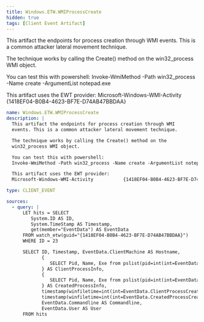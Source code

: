 ```yaml
---
title: Windows.ETW.WMIProcessCreate
hidden: true
tags: [Client Event Artifact]
---
```


This artifact the endpoints for process creation through WMI
events. This is a common attacker lateral movement technique.

The technique works by calling the Create() method on the
win32_process WMI object.

You can test this with powershell:
Invoke-WmiMethod -Path win32_process -Name create -ArgumentList notepad.exe

This artifact uses the EWT provider:
Microsoft-Windows-WMI-Activity           {1418EF04-B0B4-4623-BF7E-D74AB47BBDAA}


```yaml
name: Windows.ETW.WMIProcessCreate
description: |
  This artifact the endpoints for process creation through WMI
  events. This is a common attacker lateral movement technique.

  The technique works by calling the Create() method on the
  win32_process WMI object.

  You can test this with powershell:
  Invoke-WmiMethod -Path win32_process -Name create -ArgumentList notepad.exe

  This artifact uses the EWT provider:
  Microsoft-Windows-WMI-Activity           {1418EF04-B0B4-4623-BF7E-D74AB47BBDAA}

type: CLIENT_EVENT

sources:
  - query: |
      LET hits = SELECT
         System.ID AS ID,
         System.TimeStamp AS Timestamp,
         get(member="EventData") AS EventData
      FROM watch_etw(guid="{1418EF04-B0B4-4623-BF7E-D74AB47BBDAA}")
      WHERE ID = 23

      SELECT ID, Timestamp, EventData.ClientMachine AS Hostname,
             {
                SELECT Pid, Name, Exe from pslist(pid=int(int=EventData.ClientProcessId))
             } AS ClientProcessInfo,
             {
                SELECT Pid, Name, Exe from pslist(pid=int(int=EventData.CreatedProcessId))
             } AS CreatedProcessInfo,
             timestamp(winfiletime=int(int=EventData.ClientProcessCreationTime)) AS ClientProcessCreationTime,
             timestamp(winfiletime=int(int=EventData.CreatedProcessCreationTime)) AS CreatedProcessCreationTime,
             EventData.Commandline AS Commandline,
             EventData.User AS User
      FROM hits

```
